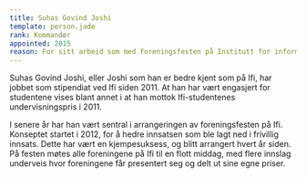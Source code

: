```yaml
---
title: Suhas Govind Joshi
template: person.jade
rank: Kommandør
appointed: 2015
reason: For sitt arbeid som med foreningsfesten på Institutt for informatikk tildeles Suhas Govind Joshi kommandør av Ifi-ordenen.
---
```


Suhas Govind Joshi, eller Joshi som han er bedre kjent som på Ifi, har jobbet som stipendiat ved Ifi siden 2011. At han har vært engasjert for studentene vises blant annet i at han mottok Ifi-studentenes undervisningspris i 2011.

I senere år har han vært sentral i arrangeringen av foreningsfesten på Ifi. Konseptet startet i 2012, for å hedre innsatsen som ble lagt ned i frivillig innsats. Dette har vært en kjempesuksess, og blitt arrangert hvert år siden. På festen møtes alle foreningene på Ifi til en flott middag, med flere innslag underveis hvor foreningene får presentert seg og delt ut sine egne priser.